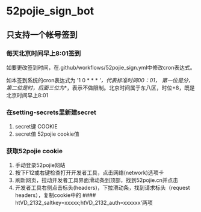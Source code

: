# 52pojie_sign_bot

## 只支持一个帐号签到
### 每天北京时间早上8:01签到

如要更改签到时间，在.github/workflows/52pojie_sign.yml中修改cron表达式。

如本签到系统的cron表达式为 '1 0 * * * *'，代表标准时间00：01， 第一位是分，第二位是时，后面三位为**，表示不做限制。北京时间属于东八区，时位+8，既是北京时间早上8:01

### 在setting-secrets里新建secret

1. secret键 COOKIE
2. secret值 52pojie cookie值
   
### 获取52pojie cookie

1. 手动登录52pojie网站
2. 按下F12或右键检查打开开发者工具，点击网络(network)选项卡
3. 刷新网页，拉动开发者工具界面滑动条到顶部，找到52pojie.cn并点击
4. 开发者工具右侧点击标头(headers)，下拉滑动条，找到请求标头（request headers），复制cookie中的 #### htVD_2132_saltkey=xxxxx;htVD_2132_auth=xxxxxx'两项
